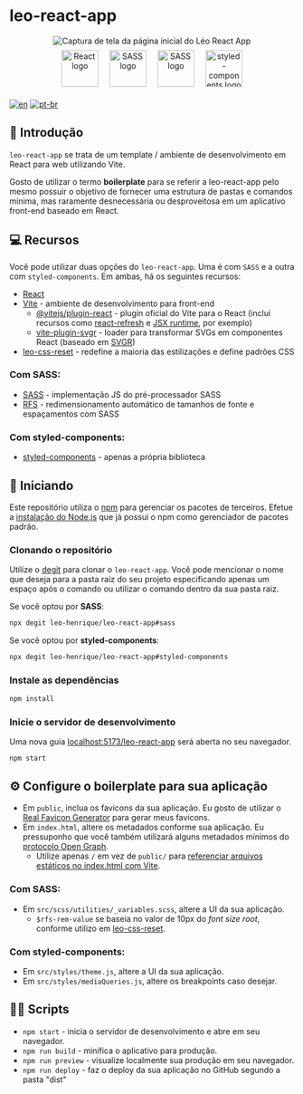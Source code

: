 # leo-react-app

<div align="center">
	<img src="https://user-images.githubusercontent.com/72027449/212686494-3c9d878f-c269-4520-aa61-649a2d94f691.gif"
	alt="Captura de tela da página inicial do Léo React App" />
</div>

<div align="center">
	<a href="https://pt-br.reactjs.org/"
	target="_blank"
	rel="external referrer noopener"
	style="display: inline-block; padding: 8px">
		<img src="https://cdn.jsdelivr.net/gh/devicons/devicon/icons/react/react-original.svg"
		alt="React logo"
		width="65" />
	</a>
	<a href="https://vitejs.dev"
	target="_blank"
	rel="external referrer noopener"
	style="display: inline-block; padding: 8px">
		<img src="https://vitejs.dev/logo.svg"
		alt="SASS logo"
		width="65" />         
	</a>
	<a href="https://sass-lang.com/"
	target="_blank"
	rel="external referrer noopener"
	style="display: inline-block; padding: 8px">
        <img src="https://cdn.jsdelivr.net/gh/devicons/devicon/icons/sass/sass-original.svg"
		alt="SASS logo"
		width="65" />
	</a>
    <a href="https://styled-components.com/"
	target="_blank"
	rel="external referrer noopener"
	style="display: inline-block; padding: 8px">
        <img src="https://avatars.githubusercontent.com/u/20658825?v=4"
		alt="styled-components logo"
		width="65" />
	</a>
</div>

[![en](https://img.shields.io/badge/idioma-en-red.svg)](https://github.com/Leo-Henrique/leo-react-app/blob/main/README.md)
[![pt-br](https://img.shields.io/badge/idioma-pt--br-green.svg)](https://github.com/Leo-Henrique/leo-react-app/blob/main/README-pt-BR.md)

## 🔎 Introdução

`leo-react-app` se trata de um template / ambiente de desenvolvimento em React para web utilizando Vite.

Gosto de utilizar o termo **boilerplate** para se referir a leo-react-app pelo mesmo possuir o objetivo de fornecer uma estrutura de pastas e comandos mínima, mas raramente desnecessária ou desproveitosa em um aplicativo front-end baseado em React.

## 💻 Recursos

Você pode utilizar duas opções do `leo-react-app`. Uma é com `SASS` e a outra com `styled-components`. Em ambas, há os seguintes recursos:

* [React](https://pt-br.reactjs.org/)
* [Vite](https://vitejs.dev/) - ambiente de desenvolvimento para front-end
	* [@vitejs/plugin-react](https://github.com/vitejs/vite-plugin-react/tree/main/packages/plugin-react) - plugin oficial do Vite para o React (inclui recursos como [react-refresh](https://www.npmjs.com/package/react-refresh) e [JSX runtime](https://github.com/alloc/vite-react-jsx#faq), por exemplo)
	* [vite-plugin-svgr](https://github.com/pd4d10/vite-plugin-svgr) - loader para transformar SVGs em componentes React (baseado em [SVGR](https://react-svgr.com/))
* [leo-css-reset](https://github.com/Leo-Henrique/leo-css-reset) - redefine a maioria das estilizações e define padrões CSS

### Com SASS:

* [SASS](https://www.npmjs.com/package/sass) - implementação JS do pré-processador SASS
* [RFS](https://github.com/twbs/rfs#readme) - redimensionamento automático de tamanhos de fonte e espaçamentos com SASS

### Com styled-components:

* [styled-components](https://styled-components.com/) - apenas a própria biblioteca

## 🚀 Iniciando

Este repositório utiliza o [npm](https://www.npmjs.com/) para gerenciar os pacotes de terceiros. Efetue a [instalação do Node.js](https://nodejs.org/pt-br/) que já possui o npm como gerenciador de pacotes padrão.

### Clonando o repositório

Utilize o [degit](https://github.com/Rich-Harris/degit) para clonar o `leo-react-app`. Você pode mencionar o nome que deseja para a pasta raiz do seu projeto especificando apenas um espaço após o comando ou utilizar o comando dentro da sua pasta raiz.

Se você optou por **SASS**:
```bash
npx degit leo-henrique/leo-react-app#sass
```

Se você optou por **styled-components**:
```bash
npx degit leo-henrique/leo-react-app#styled-components
```

### Instale as dependências

```bash
npm install
```

### Inicie o servidor de desenvolvimento

Uma nova guia [localhost:5173/leo-react-app](http://localhost:5173/leo-react-app) será aberta no seu navegador.

```
npm start
```

## ⚙️ Configure o boilerplate para sua aplicação

* Em `public`, inclua os favicons da sua aplicação. Eu gosto de utilizar o [Real Favicon Generator](https://realfavicongenerator.net/) para gerar meus favicons.
* Em `index.html`, altere os metadados conforme sua aplicação. Eu pressuponho que você também utilizará alguns metadados mínimos do [protocolo Open Graph](https://ogp.me/).
	* Utilize apenas `/` em vez de `public/` para [referenciar arquivos estáticos no index.html com Vite](https://vitejs.dev/guide/assets.html#the-public-directory).

### Com SASS:

* Em `src/scss/utilities/_variables.scss`, altere a UI da sua aplicação.
	* `$rfs-rem-value` se baseia no valor de 10px do *font size root*, conforme utilizo em [leo-css-reset](https://github.com/Leo-Henrique/leo-css-reset).

### Com styled-components:

* Em `src/styles/theme.js`, altere a UI da sua aplicação.
* Em `src/styles/mediaQueries.js`, altere os breakpoints caso desejar.

## 👨‍💻 Scripts 

* `npm start` - inicia o servidor de desenvolvimento e abre em seu navegador.
* `npm run build` - minifica o aplicativo para produção.
* `npm run preview` - visualize localmente sua produção em seu navegador.
* `npm run deploy` - faz o deploy da sua aplicação no GitHub segundo a pasta "dist"